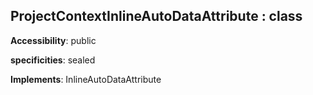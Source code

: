 ## **ProjectContextInlineAutoDataAttribute** : class
**Accessibility**: public

**specificities**: sealed

**Implements**: InlineAutoDataAttribute

